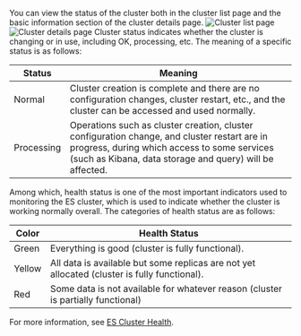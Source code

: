 You can view the status of the cluster both in the cluster list page and the basic information section of the cluster details page.
![Cluster list page](https://main.qcloudimg.com/raw/3126ad8ef939ee985f7c326080620219.png)
![Cluster details page](https://main.qcloudimg.com/raw/3fa85f997895ed2e21b1abe9f7c1f9ee.png)
Cluster status indicates whether the cluster is changing or in use, including OK, processing, etc. The meaning of a specific status is as follows:

| Status | Meaning | 
|---------|---------|
| Normal | Cluster creation is complete and there are no configuration changes, cluster restart, etc., and the cluster can be accessed and used normally. |
| Processing | Operations such as cluster creation, cluster configuration change, and cluster restart are in progress, during which access to some services (such as Kibana, data storage and query) will be affected. |

Among which, health status is one of the most important indicators used to monitoring the ES cluster, which is used to indicate whether the cluster is working normally overall. The categories of health status are as follows:

| Color | Health Status |
|-------|-------------|
| Green | Everything is good (cluster is fully functional). |
| Yellow | All data is available but some replicas are not yet allocated (cluster is fully functional). |
| Red | Some data is not available for whatever reason (cluster is partially functional) |

For more information, see [ES Cluster Health](https://www.elastic.co/guide/en/elasticsearch/reference/5.6/_cluster_health.html).


